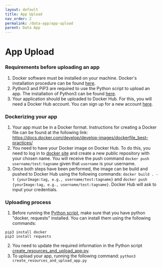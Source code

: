 ```yaml
---
layout: default
title: App Upload
nav_order: 2
permalink: /data-app/app-upload
parent: Data App
---
```


# App Upload 

### Requirements before uploading an app
1. Docker software must be installed on your machine. Docker's installation procedure can be found [here](https://docs.docker.com/engine/install/).
2. Python3 and PiP3 are required to use the Python script to upload an app. The installation of Python3 can be found [here](https://realpython.com/installing-python/).
3. Your application should be uploaded to Docker Hub. For this, you will need a Docker Hub account. You can sign up for a new account [here](https://hub.docker.com/signup).

### Dockerizing your app
1. Your app must be in a Docker format. Instructions for creating a Docker file can be found at the following link: <https://docs.docker.com/develop/develop-images/dockerfile_best-practices/>
2. You need to have your Docker image on Docker Hub. To do this, you need to log in to [docker site](https://hub.docker.com/) and create a new public repository with your chosen name. You will receive the push command `docker push username/test:tagname` given that `username` is your username.
3. Once both steps have been performed, the image can be build and pushed to Docker Hub using the following commands: `docker build . -t {yourImage:tag, e.g., username/test:tagname}` and `docker push {yourImage:tag, e.g., username/test:tagname}`. Docker Hub will ask to input your credentials. 

### Uploading process
1. Before running the [Python script](https://github.com/International-Data-Spaces-Association/IDS-AppStore/blob/main/scripts/tests/create_resources_and_upload_app_local.py), make sure that you have python "docker, requests" installed. You can install them using the following commands:
```
pip3 install docker
pip3 install requests  
```
2. You need to update the required information in the Python script [create_resources_and_upload_app.py](https://github.com/International-Data-Spaces-Association/IDS-AppStore/blob/main/scripts/tests/create_resources_and_upload_app_local.py).
3. To upload your app, running the following command:
`python3 create_resources_and_upload_app.py`